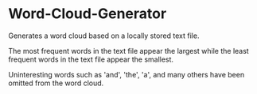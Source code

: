 # Word-Cloud-Generator
Generates a word cloud based on a locally stored text file.

The most frequent words in the text file appear the largest while the least frequent words in the text file appear the smallest.

Uninteresting words such as 'and', 'the', 'a', and many others have been omitted from the word cloud.
